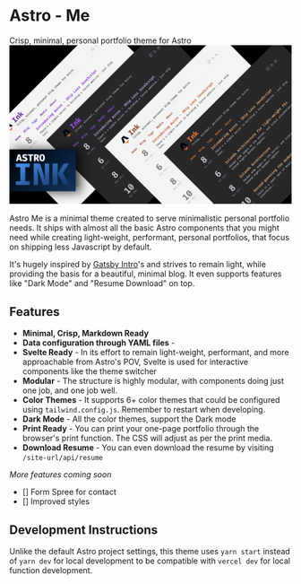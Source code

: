 # Astro - Me
Crisp, minimal, personal portfolio theme for Astro
<img src="./public/astro-banner.png" alt="Astro Banner" />


Astro Me is a minimal theme created to serve minimalistic personal portfolio needs. It ships with almost all the basic Astro components that you might need while creating light-weight, performant, personal portfolios, that focus on shipping less Javascript by default.

It's hugely inspired by [Gatsby Intro](https://github.com/wkocjan/gatsby-theme-intro)'s and strives to remain light, while providing the basis for a beautiful, minimal blog. It even supports features like "Dark Mode" and "Resume Download" on top.

## Features
- __Minimal, Crisp, Markdown Ready__
- __Data configuration through YAML files__ -
- __Svelte Ready__ - In its effort to remain light-weight, performant, and more approachable from Astro's POV, Svelte is used for interactive components like the theme switcher
- __Modular__ - The structure is highly modular, with components doing just one job, and one job well.
- __Color Themes__ - It supports 6+ color themes that could be configured using `tailwind.config.js`. Remember to restart when developing.
- __Dark Mode__ - All the color themes, support the Dark mode
- __Print Ready__ - You can print your one-page portfolio through the browser's print function. The CSS will adjust as per the print media.
- __Download Resume__ - You can even download the resume by visiting `/site-url/api/resume`

_More features coming soon_
- [] Form Spree for contact
- [] Improved styles

## Development Instructions
Unlike the default Astro project settings, this theme uses `yarn start` instead of `yarn dev` for local development to be compatible with `vercel dev` for local function development.

